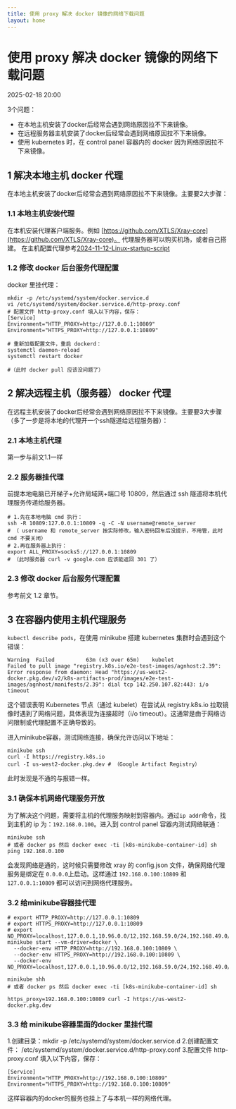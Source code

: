 ```yaml
---
title: 使用 proxy 解决 docker 镜像的网络下载问题
layout: home
---
```


# 使用 proxy 解决 docker 镜像的网络下载问题

2025-02-18 20:00

3个问题：

+ 在本地主机安装了docker后经常会遇到网络原因拉不下来镜像。
+ 在远程服务器主机安装了docker后经常会遇到网络原因拉不下来镜像。
+ 使用 kubernetes 时，在 control panel 容器内的 docker 因为网络原因拉不下来镜像。

## 1 解决本地主机 docker 代理

在本地主机安装了docker后经常会遇到网络原因拉不下来镜像。主要要2大步骤：

### 1.1 本地主机安装代理

在本机安装代理客户端服务。例如 [https://github.com/XTLS/Xray-core](https://github.com/XTLS/Xray-core)。
代理服务器可以购买机场，或者自己搭建。
在主机配置代理参考[2024-11-12-Linux-startup-script](2024-11-12-Linux-startup-script)

### 1.2 修改 docker 后台服务代理配置

docker 里挂代理：

```shell
mkdir -p /etc/systemd/system/docker.service.d
vi /etc/systemd/system/docker.service.d/http-proxy.conf
# 配置文件 http-proxy.conf 填入以下内容，保存：
[Service]
Environment="HTTP_PROXY=http://127.0.0.1:10809"
Environment="HTTPS_PROXY=http://127.0.0.1:10809"

# 重新加载配置文件，重启 dockerd：
systemctl daemon-reload
systemctl restart docker

#（此时 docker pull 应该没问题了）
```
## 2 解决远程主机（服务器） docker 代理

在远程主机安装了docker后经常会遇到网络原因拉不下来镜像。主要要3大步骤（多了一步是将本地的代理开一个ssh隧道给远程服务器）：

### 2.1 本地主机代理

第一步与前文1.1一样

### 2.2 服务器挂代理

前提本地电脑已开梯子+允许局域网+端口号 10809，然后通过 ssh 隧道将本机代理服务传递给服务器。

```shell
# 1.先在本地电脑 cmd 执行：
ssh -R 10809:127.0.0.1:10809 -q -C -N username@remote_server
# （ username 和 remote_server 按实际修改，输入密码回车后没提示，不用管，此时 cmd 不要关闭）
# 2.再在服务器上执行：
export ALL_PROXY=socks5://127.0.0.1:10809
# （此时服务器 curl -v google.com 应该能返回 301 了）
```

### 2.3 修改 docker 后台服务代理配置

参考前文 1.2 章节。


## 3 在容器内使用主机代理服务

`kubectl describe pods`，在使用 minikube 搭建 kubernetes 集群时会遇到这个错误：

```text
Warning  Failed          63m (x3 over 65m)    kubelet            Failed to pull image "registry.k8s.io/e2e-test-images/agnhost:2.39": Error response from daemon: Head "https://us-west2-docker.pkg.dev/v2/k8s-artifacts-prod/images/e2e-test-images/agnhost/manifests/2.39": dial tcp 142.250.107.82:443: i/o timeout
```

这个错误表明 Kubernetes 节点（通过 kubelet）在尝试从 registry.k8s.io 拉取镜像时遇到了网络问题，具体表现为连接超时（i/o timeout）。这通常是由于网络访问限制或代理配置不正确导致的。

进入minikube容器，测试网络连接，确保允许访问以下地址：
```shell
minikube ssh
curl -I https://registry.k8s.io
curl -I us-west2-docker.pkg.dev # （Google Artifact Registry） 
```
此时发现是不通的与报错一样。

### 3.1 确保本机网络代理服务开放

为了解决这个问题，需要将主机的代理服务映射到容器内。通过`ip addr`命令，找到主机的 ip 为：`192.168.0.100`。进入到 control panel 容器内测试网络联通：

```shell
minikube ssh
# 或者 docker ps 然后 docker exec -ti [k8s-minikube-container-id] sh
ping 192.168.0.100
```
会发现网络是通的，这时候只需要修改 xray 的 config.json 文件，确保网络代理服务是绑定在 `0.0.0.0`上启动。这样通过 `192.168.0.100:10809` 和 `127.0.0.1:10809` 都可以访问到网络代理服务。

### 3.2 给minikube容器挂代理

```shell
# export HTTP_PROXY=http://127.0.0.1:10809
# export HTTPS_PROXY=http://127.0.0.1:10809
# export NO_PROXY=localhost,127.0.0.1,10.96.0.0/12,192.168.59.0/24,192.168.49.0/24,192.168.39.0/24
minikube start --vm-driver=docker \
  --docker-env HTTP_PROXY=http://192.168.0.100:10809 \
  --docker-env HTTPS_PROXY=http://192.168.0.100:10809 \
  --docker-env NO_PROXY=localhost,127.0.0.1,10.96.0.0/12,192.168.59.0/24,192.168.49.0/24,192.168.39.0/24

minikube shh
# 或者 docker ps 然后 docker exec -ti [k8s-minikube-container-id] sh

https_proxy=192.168.0.100:10809 curl -I https://us-west2-docker.pkg.dev
```

### 3.3 给 minikube容器里面的docker 里挂代理

1.创建目录：mkdir -p /etc/systemd/system/docker.service.d
2.创建配置文件： /etc/systemd/system/docker.service.d/http-proxy.conf
3.配置文件 http-proxy.conf 填入以下内容，保存：

```
[Service]
Environment="HTTP_PROXY=http://192.168.0.100:10809"
Environment="HTTPS_PROXY=http://192.168.0.100:10809"
```
这样容器内的docker的服务也挂上了与本机一样的网络代理。
